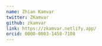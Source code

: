 ```yaml
---
name: Zhian Kamvar
twitter: ZKamvar
github: zkamvar
link: https://zkamvar.netlify.app/
orcid: 0000-0003-1458-7108
---
```

